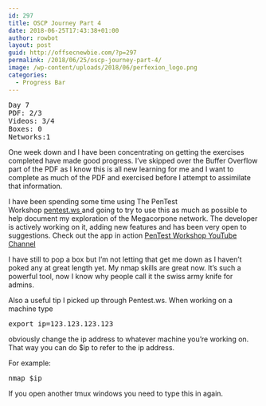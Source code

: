 ```yaml
---
id: 297
title: OSCP Journey Part 4
date: 2018-06-25T17:43:38+01:00
author: rowbot
layout: post
guid: http://offsecnewbie.com/?p=297
permalink: /2018/06/25/oscp-journey-part-4/
image: /wp-content/uploads/2018/06/perfexion_logo.png
categories:
  - Progress Bar
---
```

<pre class="hljs">Day 7
PDF: 2/3
Videos: 3/4 
Boxes: 0
Networks:1</pre>

One week down and I have been concentrating on getting the exercises completed have made good progress. I&#8217;ve skipped over the Buffer Overflow part of the PDF as I know this is all new learning for me and I want to complete as much of the PDF and exercised before I attempt to assimilate that information.

I have been spending some time using The PenTest Workshop [pentest.ws ](http://pentest.ws)and going to try to use this as much as possible to help document my exploration of the Megacorpone network. The developer is actively working on it, adding new features and has been very open to suggestions. Check out the app in action [PenTest Workshop YouTube Channel](https://goo.gl/SZHpVE)

I have still to pop a box but I&#8217;m not letting that get me down as I haven&#8217;t poked any at great length yet. My nmap skills are great now. It&#8217;s such a powerful tool, now I know why people call it the swiss army knife for admins.

Also a useful tip I picked up through Pentest.ws. When working on a machine type

<pre>export ip=123.123.123.123</pre>

obviously change the ip address to whatever machine you&#8217;re working on. That way you can do $ip to refer to the ip address.

For example:

<pre>nmap $ip</pre>

If you open another tmux windows you need to type this in again.